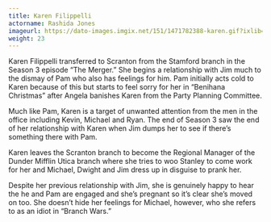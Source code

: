 ```yaml
---
title: Karen Filippelli
actorname: Rashida Jones
imageurl: https://dato-images.imgix.net/151/1471782388-karen.gif?ixlib=rb-1.1.0&ch=DPR%2CWidth&auto=compress%2Cformat
weight: 23
---
```


Karen Filippelli transferred to Scranton from the Stamford branch in the Season 3 episode “The Merger.” She begins a relationship with Jim much to the dismay of Pam who also has feelings for him. Pam initially acts cold to Karen because of this but starts to feel sorry for her in “Benihana Christmas” after Angela banishes Karen from the Party Planning Committee.

Much like Pam, Karen is a target of unwanted attention from the men in the office including Kevin, Michael and Ryan. The end of Season 3 saw the end of her relationship with Karen when Jim dumps her to see if there’s something there with Pam.

Karen leaves the Scranton branch to become the Regional Manager of the Dunder Mifflin Utica branch where she tries to woo Stanley to come work for her and Michael, Dwight and Jim dress up in disguise to prank her.

Despite her previous relationship with Jim, she is genuinely happy to hear the he and Pam are engaged and she’s pregnant so it’s clear she’s moved on too. She doesn’t hide her feelings for Michael, however, who she refers to as an idiot in “Branch Wars.”